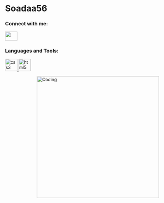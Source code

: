 # Soadaa56

<h3 align="left">Connect with me:</h3>
<p align="left">
<a href="https://twitter.com/Soadaa56" target="blank"><img align="center" src="https://cdn.jsdelivr.net/npm/simple-icons@3.0.1/icons/twitter.svg" alt="" height="30" width="40" /></a>
 
<h3 align="left">Languages and Tools:</h3>
<p align="left">
  <a> <a href="https://www.w3schools.com/css/" target="_blank"> <img src="[https://devicons.github.io/devicon/devicon.git/icons/css3/css3-original-wordmark.svg](https://raw.githubusercontent.com/devicons/devicon/1119b9f84c0290e0f0b38982099a2bd027a48bf1/icons/css3/css3-original.svg)" alt="css3" width="40" height="40"/> </a>
  <a> <a href="https://www.w3.org/html/" target="_blank"> <img src="https://devicons.github.io/devicon/devicon.git/icons/html5/html5-original-wordmark.svg" alt="html5" width="40" height="40"/> </a>
</p>

  
  

<img align="right" alt="Coding" width="400" src="https://c4.wallpaperflare.com/wallpaper/258/501/1java48/berserk-black-swordsman-guts-kentaro-miura-wallpaper-preview.jpg">

